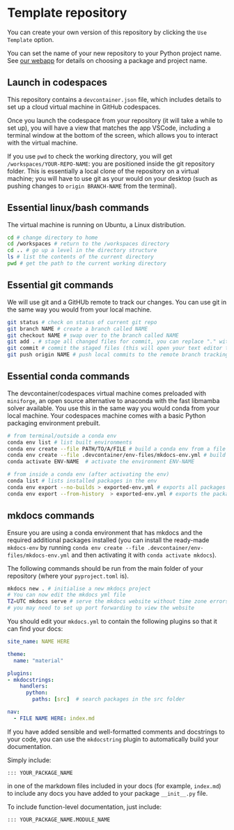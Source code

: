 # Template repository

You can create your own version of this repository by clicking the `Use Template` option.

You can set the name of your new repository to your Python project name. See [our webapp](https://package-your-python.streamlit.app/) for details on choosing a package and project name.

## Launch in codespaces

This repository contains a `devcontainer.json` file, which includes details to set up a cloud virtual machine in GitHub codespaces.

Once you launch the codespace from your repository (it will take a while to set up), you will have a view that matches the app VSCode, including a terminal
window at the bottom of the screen, which allows you to interact with the virtual machine.

If you use `pwd` to check the working directory, you will get `/workspaces/YOUR-REPO-NAME`: you are positioned inside the git repository folder. This is essentially
a local clone of the repository on a virtual machine; you will have to use git as your would on your desktop (such as pushing changes to `origin BRANCH-NAME` from the terminal).

## Essential linux/bash commands

The virtual machine is running on Ubuntu, a Linux distribution.

```bash
cd # change directory to home
cd /workspaces # return to the /workspaces directory
cd .. # go up a level in the directory structure
ls # list the contents of the current directory
pwd # get the path to the current working directory
```

## Essential git commands

We will use git and a GitHUb remote to track our changes. You can use git in the same way you would from your local machine.

```bash
git status # check on status of current git repo
git branch NAME # create a branch called NAME
git checkout NAME # swap over to the branch called NAME
git add . # stage all changed files for commit, you can replace "." with FILE to add a single file called FILE
git commit # commit the staged files (this will open your text editor to create a commit message)
git push origin NAME # push local commits to the remote branch tracking the branch NAME
```

## Essential conda commands

The devcontainer/codespaces virtual machine comes preloaded with `miniforge`, an open source alternative to anaconda with the fast
libmamba solver available. You use this in the same way you would conda from your local machine. Your codespaces machine
comes with a basic Python packaging environment prebuilt.

```bash
# from terminal/outside a conda env
conda env list # list built environments
conda env create --file PATH/TO/A/FILE # build a conda env from a file
conda env create --file .devcontainer/env-files/mkdocs-env.yml # build a conda env from a file
conda activate ENV-NAME  # activate the environment ENV-NAME

# from inside a conda env (after activating the env)
conda list # lists installed packages in the env
conda env export --no-builds > exported-env.yml # exports all packages in the env
conda env export --from-history  > exported-env.yml # exports the packages that were explicitly installed
```

## mkdocs commands

Ensure you are using a conda environment that has mkdocs and the required additional packages installed (you can
install the ready-made `mkdocs-env` by running `conda env create --file .devcontainer/env-files/mkdocs-env.yml` and then
activating it with `conda activate mkdocs`).

The following commands should be run from the main folder of your repository (where your `pyproject.toml` is).
```bash
mkdocs new . # initialise a new mkdocs project
# You can now edit the mkdocs yml file
TZ=UTC mkdocs serve # serve the mkdocs website without time zone errors
# you may need to set up port forwarding to view the website
```

You should edit your `mkdocs.yml` to contain the following plugins so that it can find your docs:

```yaml
site_name: NAME HERE

theme:
  name: "material"

plugins:
- mkdocstrings:
    handlers:
      python:
        paths: [src]  # search packages in the src folder

nav:
  - FILE NAME HERE: index.md
```

If you have added sensible and well-formatted comments and docstrings to your code, you can use the `mkdocstring`
plugin to automatically build your documentation.

Simply include:

```
::: YOUR_PACKAGE_NAME
```

in one of the markdown files included in your docs (for example, `index.md`) to include any docs you have added to your package `__init__.py` file.

To include function-level documentation, just include:

```
::: YOUR_PACKAGE_NAME.MODULE_NAME
```
